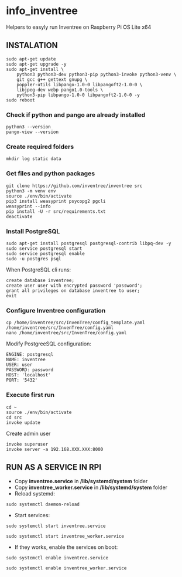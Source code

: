 # info_inventree
Helpers to easyly run Inventree on Raspberry Pi OS Lite x64

## INSTALATION
~~~
sudo apt-get update
sudo apt-get upgrade -y
sudo apt-get install \
    python3 python3-dev python3-pip python3-invoke python3-venv \
    git gcc g++ gettext gnupg \
    poppler-utils libpango-1.0-0 libpangoft2-1.0-0 \
    libjpeg-dev webp pango1.0-tools \
    python3-pip libpango-1.0-0 libpangoft2-1.0-0 -y 
sudo reboot
~~~
### Check if python and pango are already installed
~~~
python3 --version
pango-view --version
~~~
### Create required folders
~~~
mkdir log static data
~~~
### Get files and python packages
~~~
git clone https://github.com/inventree/inventree src
python3 -m venv env
source ./env/bin/activate
pip3 install weasyprint psycopg2 pgcli
weasyprint --info
pip install -U -r src/requirements.txt
deactivate 
~~~

### Install PostgreSQL
~~~
sudo apt-get install postgresql postgresql-contrib libpq-dev -y
sudo service postgresql start
sudo service postgresql enable
sudo -u postgres psql
~~~
When PostgreSQL cli runs:
~~~
create database inventree;
create user user with encrypted password 'password';
grant all privileges on database inventree to user;
exit
~~~

### Configure Inventree configuration
~~~
cp /home/inventree/src/InvenTree/config_template.yaml /home/inventree/src/InvenTree/config.yaml
nano /home/inventree/src/InvenTree/config.yaml
~~~
Modify PostgreeSQL configuration:
~~~
ENGINE: postgresql
NAME: inventree
USER: user
PASSWORD: password
HOST: 'localhost'
PORT: '5432'
~~~

### Execute first run
~~~
cd ~
source ./env/bin/activate
cd src
invoke update
~~~
Create admin user
~~~
invoke superuser
invoke server -a 192.168.XXX.XXX:8000
~~~


## RUN AS A SERVICE IN RPI ##
- Copy **inventree.service** in **/lib/systemd/system** folder
- Copy **inventree_worker.service** in **/lib/systemd/system** folder
- Reload systemd:
~~~
sudo systemctl daemon-reload
~~~
- Start services:
~~~
sudo systemctl start inventree.service 
~~~
~~~
sudo systemctl start inventree_worker.service 
~~~
- If they works, enable the services on boot:
~~~
sudo systemctl enable inventree.service 
~~~
~~~
sudo systemctl enable inventree_worker.service 
~~~
